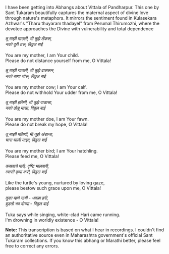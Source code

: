 I have been getting into Abhangs about Vittala of Pandharpur. This one by Sant Tukaram beautifully captures the maternal aspect of divine love through nature's metaphors. It mirrors the sentiment found in Kulasekara Azhwar's "Tharu thuyaram thadayel" from Perumal Thirumozhi, where the devotee approaches the Divine with vulnerability and total dependence

_तू माझी माउली, मी तुझे लेंकरू,<br>
नको दूरी ठरू, विठ्ठल बाई<br>
<br>_
You are my mother, I am Your child.<br>
Please do not distance yourself from me, O Vittala!<br>

_तू माझी गाउली, मी तुझे वासरून,<br>
नको बाणा चोरू, विठ्ठल बाई<br>_
<br>
You are my mother cow; I am Your calf.<br>
Please do not withhold Your udder from me, O Vittala!<br>


_तू माझी हरिणी, मी तुझे पाडासा,<br>
नको ठोडू मासा, विठ्ठल बाई<br>_
<br>
You are my mother doe, I am Your fawn.<br>
Please do not break my hope, O Vittala!<br>


_तू माझी पक्षिणी, मी तुझे अंडाजा,<br>
चारा घाली माझा, विठ्ठल बाई<br>_
<br>
You are my mother bird; I am Your hatchling.<br>
Please feed me, O Vittala!<br>


_कसवाचे पारी, दृष्टि भालवारी,<br>
त्यासी कृपा करी, विठ्ठल बाई<br>_
<br>
Like the turtle's young, nurtured by loving gaze,<br>
please bestow such grace upon me, O Vittala!<br>


_तुका म्हणे गायी - धवळा हरी,<br>
बुडतो भव दोय्या - विठ्ठल बाई<br>_
<br>
Tuka says while singing, white-clad Hari came running.<br>
I'm drowning in worldly existence - O Vittala!<br>

**Note:** This transcription is based on what I hear in recordings. I couldn't find an authoritative source even in Maharashtra government's official Sant Tukaram collections. If you know this abhang or Marathi better, please feel free to correct any errors.
